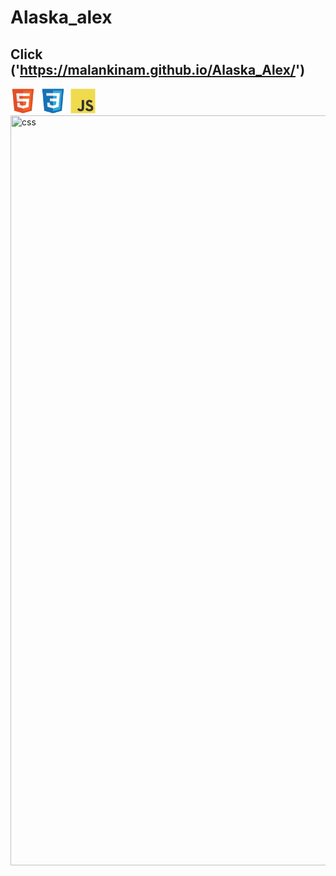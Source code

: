 #   Alaska_alex

## Click ('https://malankinam.github.io/Alaska_Alex/')

<div>
  <img src="https://github.com/devicons/devicon/blob/master/icons/html5/html5-original.svg" title="html5" alt="html5" width="40" height="40"/>&nbsp
  <img src="https://github.com/devicons/devicon/blob/master/icons/css3/css3-original.svg" title="css" alt="css" width="40" height="40"/>&nbsp
  <img src="https://github.com/devicons/devicon/blob/master/icons/javascript/javascript-original.svg" title="javascript" alt="javascript" width="40" height="40"/>&nbsp 
</div>
 
 <img src="./readme-images/screencapture-127-0-0-1-5500-index-html-2023-11-09-22_28_31.png" title="css"  width="600" height="1200"/>


